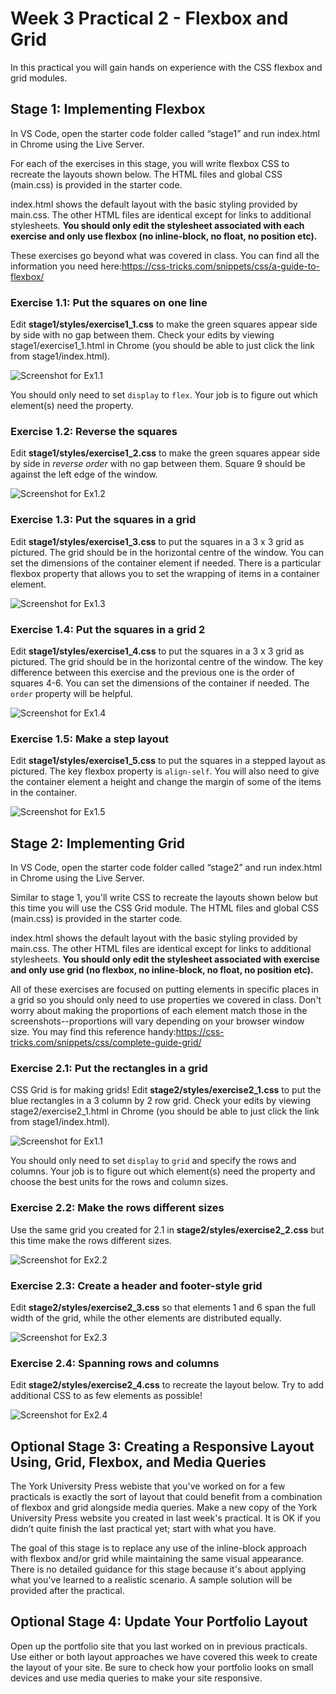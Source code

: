 # Week 3 Practical 2 - Flexbox and Grid

In this practical you will gain hands on experience with the CSS flexbox and grid modules.

## Stage 1: Implementing Flexbox

In VS Code, open the starter code folder called “stage1” and run index.html in Chrome using the Live Server.

For each of the exercises in this stage, you will write flexbox CSS to recreate the layouts shown below. The HTML files and global CSS (main.css) is provided in the starter code. 

index.html shows the default layout with the basic styling provided by main.css. The other HTML files are identical except for links to additional stylesheets. **You should only edit the stylesheet associated with each exercise and only use flexbox (no inline-block, no float, no position etc).**

These exercises go beyond what was covered in class. You can find all the information you need here:[https://css-tricks.com/snippets/css/a-guide-to-flexbox/ ](https://css-tricks.com/snippets/css/a-guide-to-flexbox/ )

### Exercise 1.1: Put the squares on one line
Edit **stage1/styles/exercise1_1.css** to make the green squares appear side by side with no gap between them. 
Check your edits by viewing stage1/exercise1_1.html in Chrome (you should be able to just click the link from stage1/index.html).

![Screenshot for Ex1.1](https://github.com/IM-WADD/Week3Practical2/blob/main/assets/exercise1-1.png)

You should only need to set `display` to `flex`. Your job is to figure out which element(s) need the property.

### Exercise 1.2: Reverse the squares
Edit **stage1/styles/exercise1_2.css** to make the green squares appear side by side in _reverse order_ with no gap between them. Square 9 should be against the left edge of the window.

![Screenshot for Ex1.2](https://github.com/IM-WADD/Week3Practical2/blob/main/assets/exercise1-2.png)

### Exercise 1.3: Put the squares in a grid
Edit **stage1/styles/exercise1_3.css** to put the squares in a 3 x 3 grid as pictured. The grid should be in the horizontal centre of the window. You can set the dimensions of the container element if needed. There is a particular flexbox property that allows you to set the wrapping of items in a container element.

![Screenshot for Ex1.3](https://github.com/IM-WADD/Week3Practical2/blob/main/assets/exercise1-3.png)

### Exercise 1.4: Put the squares in a grid 2
Edit **stage1/styles/exercise1_4.css** to put the squares in a 3 x 3 grid as pictured. The grid should be in the horizontal centre of the window. The key difference between this exercise and the previous one is the order of squares 4-6. You can set the dimensions of the container if needed. The `order` property will be helpful.

![Screenshot for Ex1.4](https://github.com/IM-WADD/Week3Practical2/blob/main/assets/exercise1-4.png)

### Exercise 1.5: Make a step layout
Edit **stage1/styles/exercise1_5.css** to put the squares in a stepped layout as pictured. The key flexbox property is `align-self`. You will also need to give the container element a height and change the margin of some of the items in the container.

![Screenshot for Ex1.5](https://github.com/IM-WADD/Week3Practical2/blob/main/assets/exercise1-5.png)

## Stage 2: Implementing Grid

In VS Code, open the starter code folder called “stage2” and run index.html in Chrome using the Live Server.

Similar to stage 1, you'll write CSS to recreate the layouts shown below but this time you will use the CSS Grid module. The HTML files and global CSS (main.css) is provided in the starter code. 

index.html shows the default layout with the basic styling provided by main.css. The other HTML files are identical except for links to additional stylesheets. **You should only edit the stylesheet associated with exercise and only use grid (no flexbox, no inline-block, no float, no position etc).**

All of these exercises are focused on putting elements in specific places in a grid so you should only need to use properties we covered in class. Don't worry about making the proportions of each element match those in the screenshots--proportions will vary depending on your browser window size. You may find this reference handy:[https://css-tricks.com/snippets/css/complete-guide-grid/ ](https://css-tricks.com/snippets/css/complete-guide-grid/ )

### Exercise 2.1: Put the rectangles in a grid
CSS Grid is for making grids! Edit **stage2/styles/exercise2_1.css** to put the blue rectangles in a 3 column by 2 row grid. 
Check your edits by viewing stage2/exercise2_1.html in Chrome (you should be able to just click the link from stage1/index.html).

![Screenshot for Ex1.1](https://github.com/IM-WADD/Week3Practical2/blob/main/assets/exercise2-1.png)

You should only need to set `display` to `grid` and specify the rows and columns. Your job is to figure out which element(s) need the property and choose the best units for the rows and column sizes.

### Exercise 2.2: Make the rows different sizes
Use the same grid you created for 2.1 in **stage2/styles/exercise2_2.css** but this time make the rows different sizes. 

![Screenshot for Ex2.2](https://github.com/IM-WADD/Week3Practical2/blob/main/assets/exercise2-2.png)

### Exercise 2.3: Create a header and footer-style grid
Edit **stage2/styles/exercise2_3.css** so that elements 1 and 6 span the full width of the grid, while the other elements are distributed equally. 

![Screenshot for Ex2.3](https://github.com/IM-WADD/Week3Practical2/blob/main/assets/exercise2-3.png)

### Exercise 2.4: Spanning rows and columns
Edit **stage2/styles/exercise2_4.css** to recreate the layout below. Try to add additional CSS to as few elements as possible!

![Screenshot for Ex2.4](https://github.com/IM-WADD/Week3Practical2/blob/main/assets/exercise2-4.png)

## Optional Stage 3: Creating a Responsive Layout Using, Grid, Flexbox, and Media Queries
The York University Press webiste that you've worked on for a few practicals is exactly the sort of layout that could benefit from a combination of flexbox and grid alongside media queries. Make a new copy of the York University Press website you created in last week's practical. It is OK if you didn’t quite finish the last practical yet; start with what you have. 

The goal of this stage is to replace any use of the inline-block approach with flexbox and/or grid while maintaining the same visual appearance. There is no detailed guidance for this stage because it's about applying what you've learned to a realistic scenario. A sample solution will be provided after the practical.

## Optional Stage 4: Update Your Portfolio Layout
Open up the portfolio site that you last worked on in previous practicals. Use either or both layout approaches we have covered this week to create the layout of your site. Be sure to check how your portfolio looks on small devices and use media queries to make your site responsive. 
